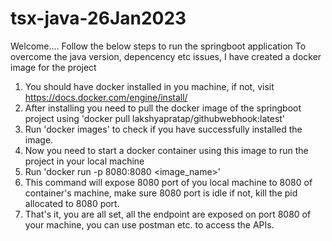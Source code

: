 # tsx-java-26Jan2023
Welcome....
Follow the below steps to run the springboot application
To overcome the java version, depencency etc issues, I have created a docker image for the project
1. You should have docker installed in you machine, if not, visit https://docs.docker.com/engine/install/
2. After installing you need to pull the docker image of the springboot project using 'docker pull lakshyapratap/githubwebhook:latest' 
3. Run 'docker images' to check if you have successfully installed the image.
4. Now you need to start a docker container using this image to run the project in your local machine 
5. Run 'docker run -p 8080:8080 <image_name>' 
6. This command will expose 8080 port of you local machine to 8080 of container's machine, make sure 8080 port is idle if not, kill the pid allocated to 8080 port.
7. That's it, you are all set, all the endpoint are exposed on port 8080 of your machine, you can use postman etc. to access the APIs.

